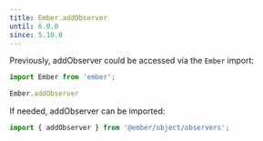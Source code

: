 ```yaml
---
title: Ember.addObserver
until: 6.0.0
since: 5.10.0
---
```



Previously, addObserver could be accessed via the `Ember` import:
```js
import Ember from 'ember';

Ember.addObserver
```

 If needed, addObserver can be imported:
```js
import { addObserver } from '@ember/object/observers';
```
